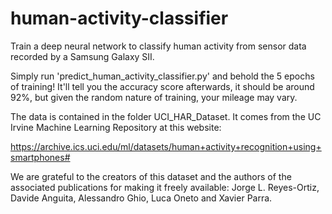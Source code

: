 # human-activity-classifier
Train a deep neural network to classify human activity from sensor data recorded by a Samsung Galaxy SII. 

Simply run 'predict_human_activity_classifier.py' and behold the 5 epochs of training! It'll tell you the accuracy score afterwards, it should be around 92%, but given the random nature of training, your mileage may vary.

The data is contained in the folder UCI_HAR_Dataset. It comes from the UC Irvine Machine Learning Repository at this website:

https://archive.ics.uci.edu/ml/datasets/human+activity+recognition+using+smartphones#

We are grateful to the creators of this dataset and the authors of the associated publications for making it freely available: Jorge L. Reyes-Ortiz, Davide Anguita, Alessandro Ghio, Luca Oneto and Xavier Parra.